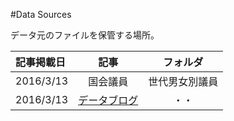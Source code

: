 #Data Sources

データ元のファイルを保管する場所。



|   記事掲載日      |   記事         | フォルダ         |
| :---------------- |:--------------:| :---------------:|
| 2016/3/13         | 国会議員       |   世代男女別議員 |
| 2016/3/13         | [データブログ](http://balian.sakura.ne.jp/wp/)      |   ・・ |
